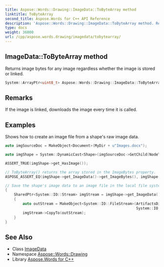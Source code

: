 ```yaml
---
title: Aspose::Words::Drawing::ImageData::ToByteArray method
linktitle: ToByteArray
second_title: Aspose.Words for C++ API Reference
description: 'Aspose::Words::Drawing::ImageData::ToByteArray method. Returns image bytes for any image regardless whether the image is stored or linked in C++.'
type: docs
weight: 36000
url: /cpp/aspose.words.drawing/imagedata/tobytearray/
---
```

## ImageData::ToByteArray method


Returns image bytes for any image regardless whether the image is stored or linked.

```cpp
System::ArrayPtr<uint8_t> Aspose::Words::Drawing::ImageData::ToByteArray()
```

## Remarks


If the image is linked, downloads the image every time it is called.

## Examples



Shows how to create an image file from a shape's raw image data. 
```cpp
auto imgSourceDoc = MakeObject<Document>(MyDir + u"Images.docx");

auto imgShape = System::DynamicCast<Shape>(imgSourceDoc->GetChild(NodeType::Shape, 0, true));

ASSERT_TRUE(imgShape->get_HasImage());

// ToByteArray() returns the array stored in the ImageBytes property.
ASPOSE_ASSERT_EQ(imgShape->get_ImageData()->get_ImageBytes(), imgShape->get_ImageData()->ToByteArray());

// Save the shape's image data to an image file in the local file system.
{
    SharedPtr<System::IO::Stream> imgStream = imgShape->get_ImageData()->ToStream();
    {
        auto outStream = MakeObject<System::IO::FileStream>(ArtifactsDir + u"Drawing.GetDataFromImage.png", System::IO::FileMode::Create,
                                                            System::IO::FileAccess::ReadWrite);
        imgStream->CopyTo(outStream);
    }
}
```

## See Also

* Class [ImageData](../)
* Namespace [Aspose::Words::Drawing](../../)
* Library [Aspose.Words for C++](../../../)
